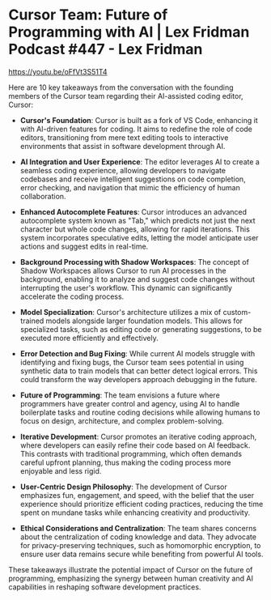 # Cursor Team: Future of Programming with AI | Lex Fridman Podcast #447 - Lex Fridman

https://youtu.be/oFfVt3S51T4

Here are 10 key takeaways from the conversation with the founding members of the Cursor team regarding their AI-assisted coding editor, Cursor:

- **Cursor's Foundation**: Cursor is built as a fork of VS Code, enhancing it with AI-driven features for coding. It aims to redefine the role of code editors, transitioning from mere text editing tools to interactive environments that assist in software development through AI.

- **AI Integration and User Experience**: The editor leverages AI to create a seamless coding experience, allowing developers to navigate codebases and receive intelligent suggestions on code completion, error checking, and navigation that mimic the efficiency of human collaboration.

- **Enhanced Autocomplete Features**: Cursor introduces an advanced autocomplete system known as "Tab," which predicts not just the next character but whole code changes, allowing for rapid iterations. This system incorporates speculative edits, letting the model anticipate user actions and suggest edits in real-time.

- **Background Processing with Shadow Workspaces**: The concept of Shadow Workspaces allows Cursor to run AI processes in the background, enabling it to analyze and suggest code changes without interrupting the user's workflow. This dynamic can significantly accelerate the coding process.

- **Model Specialization**: Cursor's architecture utilizes a mix of custom-trained models alongside larger foundation models. This allows for specialized tasks, such as editing code or generating suggestions, to be executed more efficiently and effectively.

- **Error Detection and Bug Fixing**: While current AI models struggle with identifying and fixing bugs, the Cursor team sees potential in using synthetic data to train models that can better detect logical errors. This could transform the way developers approach debugging in the future.

- **Future of Programming**: The team envisions a future where programmers have greater control and agency, using AI to handle boilerplate tasks and routine coding decisions while allowing humans to focus on design, architecture, and complex problem-solving.

- **Iterative Development**: Cursor promotes an iterative coding approach, where developers can easily refine their code based on AI feedback. This contrasts with traditional programming, which often demands careful upfront planning, thus making the coding process more enjoyable and less rigid.

- **User-Centric Design Philosophy**: The development of Cursor emphasizes fun, engagement, and speed, with the belief that the user experience should prioritize efficient coding practices, reducing the time spent on mundane tasks while enhancing creativity and productivity.

- **Ethical Considerations and Centralization**: The team shares concerns about the centralization of coding knowledge and data. They advocate for privacy-preserving techniques, such as homomorphic encryption, to ensure user data remains secure while benefiting from powerful AI tools.

These takeaways illustrate the potential impact of Cursor on the future of programming, emphasizing the synergy between human creativity and AI capabilities in reshaping software development practices.